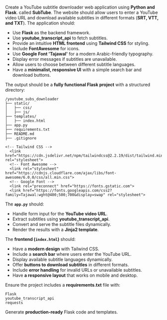 
Create a YouTube subtitle downloader web application using **Python and Flask**. called **SubTube**. The website should allow users to enter a YouTube video URL and download available subtitles in different formats (**SRT, VTT, and TXT**). The application should:
 
 - Use **Flask** as the backend framework.
 - Use **youtube_transcript_api** to fetch subtitles.
 - Provide an intuitive **HTML frontend** using **Tailwind CSS** for styling.
 - Include **FontAwesome** for icons.
 - Use **Google Font 'Tajawal'** for a modern Arabic-friendly typography.
 - Display error messages if subtitles are unavailable.
 - Allow users to choose between different subtitle languages.
 - Have a **minimalist, responsive UI** with a simple search bar and download buttons.
 
 The output should be a **fully functional Flask project** with a structured directory:
 ```
 /youtube_subs_downloader
 ├── static/
 │   ├── css/
 │   ├── js/
 ├── templates/
 │   ├── index.html
 ├── app.py
 ├── requirements.txt
 ├── README.md
 ├── .gitignore
 ```

  ```
  <!-- Tailwind CSS -->
    <link href="https://cdn.jsdelivr.net/npm/tailwindcss@2.2.19/dist/tailwind.min.css" rel="stylesheet">
    <!-- Font Awesome -->
    <link rel="stylesheet" href="https://cdnjs.cloudflare.com/ajax/libs/font-awesome/6.0.0/css/all.min.css">
    <!-- Google Font -->
    <link rel="preconnect" href="https://fonts.gstatic.com">
    <link href="https://fonts.googleapis.com/css2?family=Tajawal:wght@400;500;700&display=swap" rel="stylesheet">
 ```

 The **`app.py`** should:
 - Handle form input for the **YouTube video URL**.
 - Extract subtitles using **youtube_transcript_api**.
 - Convert and serve the subtitle files dynamically.
 - Render the results with a **Jinja2 template**.
 
 The **frontend (`index.html`)** should:
 - Have a **modern design** with Tailwind CSS.
 - Include a **search bar** where users enter the YouTube URL.
 - Display available subtitle languages dynamically.
 - Offer **buttons to download subtitles** in different formats.
 - Include **error handling** for invalid URLs or unavailable subtitles.
 - Have **a responsive layout** that works on mobile and desktop.
 
 Ensure the project includes a **requirements.txt** file with:
 ```
 Flask
 youtube_transcript_api
 requests
 ```
 
 Generate **production-ready** Flask code and templates.


